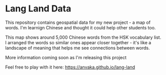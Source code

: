 # Lang Land Data

This repository contains geospatial data for my new project - a map of words. I'm learnign Chinese and thought it could help other students too.

This map shows around 5,000 Chinese words from the HSK vocabulary list. I arranged the words so similar ones appear closer together - it's like a landscape of meaning that helps me see connections between words.

More information coming soon as I'm releasing this project

Feel free to play with it here: https://anvaka.github.io/lang-land
